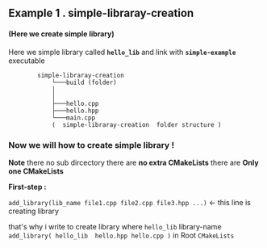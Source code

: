
## Example 1 . simple-libraray-creation 
#### (Here we create simple library)


Here we simple library called **`hello_lib`** and link with  **`simple-example`** executable 

            simple-libraray-creation
                └───build (folder) 
                │ 
                │     
                ├───hello.cpp
                ├───hello.hpp
                └───main.cpp
                (  simple-libraray-creation  folder structure )


### Now we will how to create simple library !


**Note** there no sub dircectory there are **no extra CMakeLists** there are **Only one CMakeLists** 

**First-step  :**

`add_library(lib_name file1.cpp file2.cpp file3.hpp ...)` <- this line is creating library

that's why i write to create library where `hello_lib` library-name `add_library( hello_lib  hello.hpp hello.cpp )` in Root `CMakeLists` 
